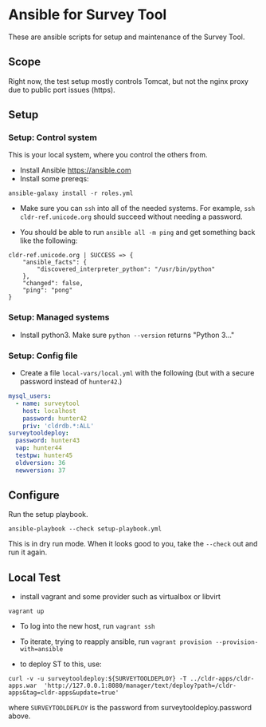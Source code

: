 # Ansible for Survey Tool

These are ansible scripts for setup and maintenance of the Survey Tool.

## Scope

Right now, the test setup mostly controls Tomcat, but not the nginx proxy
due to public port issues (https).

## Setup

### Setup: Control system

This is your local system, where you control the others from.

- Install Ansible <https://ansible.com>
- Install some prereqs:

```shell
ansible-galaxy install -r roles.yml
```

- Make sure you can `ssh` into all of the needed systems. For example, `ssh cldr-ref.unicode.org` should succeed without needing a password.

- You should be able to run `ansible all -m ping` and get something back like the following:

```shell
cldr-ref.unicode.org | SUCCESS => {
    "ansible_facts": {
        "discovered_interpreter_python": "/usr/bin/python"
    },
    "changed": false,
    "ping": "pong"
}
```

### Setup: Managed systems

- Install python3. Make sure `python --version` returns "Python 3…"

### Setup: Config file

- Create a file `local-vars/local.yml` with the following (but with a secure password instead of `hunter42`.)

```yaml
mysql_users:
  - name: surveytool
    host: localhost
    password: hunter42
    priv: 'cldrdb.*:ALL'
surveytooldeploy:
  password: hunter43
  vap: hunter44
  testpw: hunter45
  oldversion: 36
  newversion: 37
```

## Configure

Run the setup playbook.

```shell
ansible-playbook --check setup-playbook.yml
```

This is in dry run mode. When it looks good to you, take the `--check` out and run it again.

## Local Test

- install vagrant and some provider such as virtualbox or libvirt

```shell
vagrant up
```

- To log into the new host, run `vagrant ssh`

- To iterate, trying to reapply ansible, run `vagrant provision --provision-with=ansible`

- to deploy ST to this, use:

```shell
curl -v -u surveytooldeploy:${SURVEYTOOLDEPLOY} -T ../cldr-apps/cldr-apps.war  'http://127.0.0.1:8080/manager/text/deploy?path=/cldr-apps&tag=cldr-apps&update=true'
```

where `SURVEYTOOLDEPLOY` is the password from surveytooldeploy.password above.
